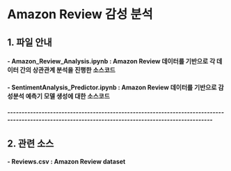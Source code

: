# Amazon Review 감성 분석

## 1. 파일 안내
#### - Amazon_Review_Analysis.ipynb : Amazon Review 데이터를 기반으로 각 데이터 간의 상관관계 분석을 진행한 소스코드   
#### - SentimentAnalysis_Predictor.ipynb : Amazon Review 데이터를 기반으로 감성분석 예측기 모델 생성에 대한 소스코드   
##### ----------------------------------------------------------------------------------------------------------------------------------------------------

## 2. 관련 소스
#### - Reviews.csv : Amazon Review dataset
